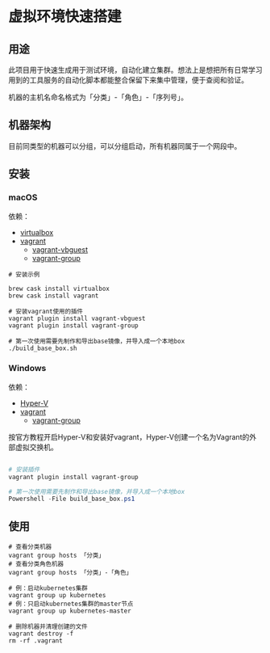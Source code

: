 # 虚拟环境快速搭建

## 用途

此项目用于快速生成用于测试环境，自动化建立集群。想法上是想把所有日常学习用到的工具服务的自动化脚本都能整合保留下来集中管理，便于查阅和验证。


机器的主机名命名格式为「分类」-「角色」-「序列号」。

## 机器架构

目前同类型的机器可以分组，可以分组启动，所有机器同属于一个网段中。

## 安装

### macOS

依赖：

- [virtualbox](https://www.virtualbox.org/)
- [vagrant](https://www.vagrantup.com/)
  - [vagrant-vbguest](https://github.com/dotless-de/vagrant-vbguest)
  - [vagrant-group](https://github.com/vagrant-group/vagrant-group)

```shell
# 安装示例

brew cask install virtualbox
brew cask install vagrant

# 安装vagrant使用的插件
vagrant plugin install vagrant-vbguest
vagrant plugin install vagrant-group
```

```
# 第一次使用需要先制作和导出base镜像，并导入成一个本地box
./build_base_box.sh
```

### Windows

依赖：

- [Hyper-V](https://docs.microsoft.com/en-us/virtualization/hyper-v-on-windows/)
- [vagrant](https://www.vagrantup.com/)
  - [vagrant-group](https://github.com/vagrant-group/vagrant-group)

按官方教程开启Hyper-V和安装好vagrant，Hyper-V创建一个名为Vagrant的外部虚拟交换机。

```powershell

# 安装插件
vagrant plugin install vagrant-group

# 第一次使用需要先制作和导出base镜像，并导入成一个本地box
Powershell -File build_base_box.ps1
```

## 使用

```shell
# 查看分类机器
vagrant group hosts 「分类」
# 查看分类角色机器
vagrant group hosts 「分类」-「角色」

# 例：启动kubernetes集群
vagrant group up kubernetes
# 例：只启动kubernetes集群的master节点
vagrant group up kubernetes-master
```

```shell
# 删除机器并清理创建的文件
vagrant destroy -f
rm -rf .vagrant
```
